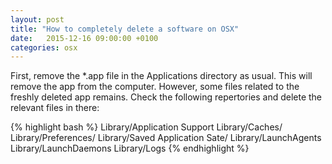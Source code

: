 ```yaml
---
layout: post
title: "How to completely delete a software on OSX"
date:   2015-12-16 09:00:00 +0100
categories: osx
---
```


First, remove the *.app file in the Applications directory as usual. This will remove the app from the computer. However, some files related to the freshly deleted app remains. Check the following repertories and delete the relevant files in there:

{% highlight bash %}
Library/Application Support
Library/Caches/
Library/Preferences/
Library/Saved Application Sate/
Library/LaunchAgents
Library/LaunchDaemons
Library/Logs
{% endhighlight %}